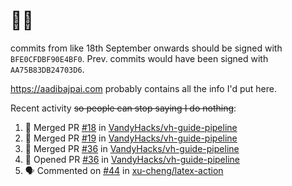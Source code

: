 # 👋🏻
<!--
**aadibajpai/aadibajpai** is a ✨ _special_ ✨ repository because its `README.md` (this file) appears on your GitHub profile.
-->
commits from like 18th September onwards should be signed with `BFE0CFDBF90E4BF0`. Prev. commits would have been signed with `AA75B83DB24703D6`.

https://aadibajpai.com probably contains all the info I'd put here.

Recent activity ~~so people can stop saying I do nothing~~:
<!--START_SECTION:activity-->
1. 🎉 Merged PR [#18](https://github.com/VandyHacks/vh-guide-pipeline/pull/18) in [VandyHacks/vh-guide-pipeline](https://github.com/VandyHacks/vh-guide-pipeline)
2. 🎉 Merged PR [#19](https://github.com/VandyHacks/vh-guide-pipeline/pull/19) in [VandyHacks/vh-guide-pipeline](https://github.com/VandyHacks/vh-guide-pipeline)
3. 🎉 Merged PR [#36](https://github.com/VandyHacks/vh-guide-pipeline/pull/36) in [VandyHacks/vh-guide-pipeline](https://github.com/VandyHacks/vh-guide-pipeline)
4. 💪 Opened PR [#36](https://github.com/VandyHacks/vh-guide-pipeline/pull/36) in [VandyHacks/vh-guide-pipeline](https://github.com/VandyHacks/vh-guide-pipeline)
5. 🗣 Commented on [#44](https://github.com/xu-cheng/latex-action/issues/44) in [xu-cheng/latex-action](https://github.com/xu-cheng/latex-action)
<!--END_SECTION:activity-->
